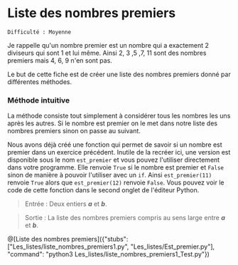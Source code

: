 # Liste des nombres premiers
`Difficulté : Moyenne`

Je rappelle qu'un nombre premier est un nombre qui a exactement 2 diviseurs qui sont 1 et lui même. Ainsi 2, 3 ,5 ,7, 11 sont des nombres premiers mais 4, 6, 9 n'en sont pas.

Le but de cette fiche est de créer une liste des nombres premiers donné par différentes méthodes.

### Méthode intuitive

La méthode consiste tout simplement à considérer tous les nombres les uns après les autres. Si le nombre est premier on le met dans notre liste des nombres premiers sinon on passe au suivant.

Nous avons déjà créé une fonction qui permet de savoir si un nombre est premier dans un exercice précédent. Inutile de la recréer ici, une version est disponible sous le nom `est_premier` et vous pouvez l'utiliser directement dans votre programme. Elle renvoie `True` si le nombre est premier et `False` sinon de manière à pouvoir l'utiliser avec un `if`.
Ainsi `est_premier(11)` renvoie `True` alors que `est_premier(12)` renvoie `False`. Vous pouvez voir le code de cette fonction dans le second onglet de l'éditeur Python.

> Entrée : Deux entiers ***a*** et ***b***.

> Sortie : La liste des nombres premiers compris au sens large entre ***a*** et ***b***.

@[Liste des nombres premiers]({"stubs": ["Les_listes/liste_nombres_premiers1.py", "Les_listes/Est_premier.py"], "command": "python3 Les_listes/liste_nombres_premiers1_Test.py"})

